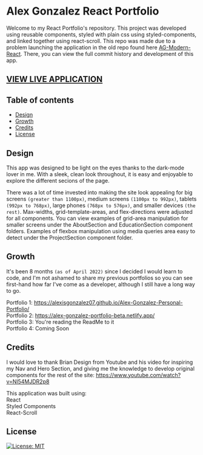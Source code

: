 # Alex Gonzalez React Portfolio
Welcome to my React Portfolio's repository. This project was developed using reusable components, styled with plain css using styled-components, and linked together using react-scroll. This repo was made due to a problem launching the application in the old repo found here [AG-Modern-React](https://github.com/AlexisGonzalez07/ag-modern-react). There, you can view the full commit history and development of this app.

## [VIEW LIVE APPLICATION](https://alex-gonzalez-portfolio.netlify.app/)

## Table of contents
  - [Design](#Design)
  - [Growth](#Growth)
  - [Credits](#Credits)
  - [License](#license)
  
## Design
This app was designed to be light on the eyes thanks to the dark-mode lover in me. With a sleek, clean look throughout, it is easy and enjoyable to explore the different secions of the page. <br>

There was a lot of time invested into making the site look appealing for big screens `(greater than 1100px)`, medium screens `(1100px to 992px)`, tablets `(992px to 768px)`, large phones `(768px to 576px)`, and smaller devices `(the rest)`. Max-widths, grid-template-areas, and flex-directions were adjusted for all components. You can view examples of grid-area manipulation for smaller screens under the AboutSection and EducationSection component folders. Examples of flexbox manipulation using media queries area easy to detect under the ProjectSection component folder.

## Growth
It's been 8 months `(as of April 2022)` since I decided I would learn to code, and I'm not ashamed to share my previous portfolios so you can see first-hand how far I've come as a developer, although I still have a long way to go.

Portfolio 1: https://alexisgonzalez07.github.io/Alex-Gonzalez-Personal-Portfolio/ <br>
Portfolio 2: https://alex-gonzalez-portfolio-beta.netlify.app/<br>
Portfolio 3: You're reading the ReadMe to it <br>
Portfolio 4: Coming Soon <br>



## Credits
I would love to thank Brian Design from Youtube and his video for inspiring my Nav and Hero Section, and giving me the knowledge to develop original components for the rest of the site: https://www.youtube.com/watch?v=Nl54MJDR2p8

This application was built using: <br>
React <br>
Styled Components <br>
React-Scroll

## License
[![License: MIT](https://img.shields.io/badge/License-MIT-yellow.svg)](https://opensource.org/licenses/MIT)
